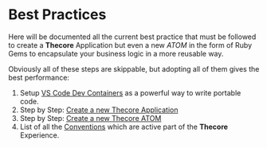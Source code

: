 # Best Practices

Here will be documented all the current best practice that must be followed to create a **Thecore** Application but even a new _ATOM_ in the form of Ruby Gems to encapsulate your business logic in a more reusable way.

Obviously all of these steps are skippable, but adopting all of them gives the best performance:

1. Setup [VS Code Dev Containers](VSCODE.md) as a powerful way to write portable code.
2. Step by Step: [Create a new Thecore Application](CREATE_APP.md)
3. Step by Step: [Create a new Thecore ATOM](CREATE_ATOM.md)
4. List of all the [Conventions](CONVENTIONS.md) which are active part of the **Thecore** Experience.
